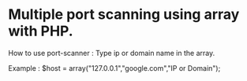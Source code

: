 # Multiple port scanning using array with PHP.

How to use port-scanner : 
Type ip or domain name in the array.

Example : 
    $host = array("127.0.0.1","google.com","IP or Domain");
